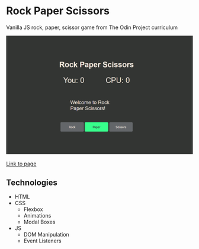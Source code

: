# Rock Paper Scissors
Vanilla JS rock, paper, scissor game from The Odin Project curriculum

![Screenshot](screenshot.png)

[Link to page](https://drrckchng.github.io/Rock-Paper-Scissors/)

## Technologies
- HTML
- CSS
    - Flexbox
    - Animations
    - Modal Boxes
- JS
    - DOM Manipulation
    - Event Listeners
